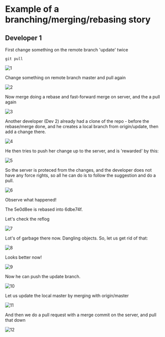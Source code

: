 # Example of a branching/merging/rebasing story

## Developer 1

First change something on the remote branch 'update' twice
```
git pull
```
![1](bms-1.jpg)

Change something on remote branch master and pull again

![2](bms-2.jpg)

Now merge doing a rebase and fast-forward merge on server, and the a pull again

![3](bms-3.jpg)

Another developer (Dev 2) already had a clone of the repo - before the rebase/merge done, and he creates a local branch from origin/update, then add a change there.

![4](bms-4.jpg)

He then tries to push her change up to the server, and is 'rewarded' by this:

![5](bms-5.jpg)

So the server is proteced from the changes, and the developer does not have any force rights, so all he can do is to follow the suggestion and do a pull.

![6](bms-6.jpg)

Observe what happened!  

The 5e0d8ee is rebased into 6dbe74f.  

Let's check the reflog

![7](bms-7.jpg)

Lot's of garbage there now.  Dangling objects.  So, let us get rid of that:

![8](bms-8.jpg)

Looks better now!

![9](bms-9.jpg)

Now he can push the update branch.

![10](bms-10.jpg)

Let us update the local master by merging with origin/master

![11](bms-11.jpg)

And then we do a pull request with a merge commit on the server, and pull that down

![12](bms-12.jpg)

